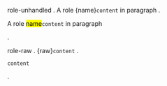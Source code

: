 role-unhandled
.
A role {name}`content` in paragraph
.
<p>A role <span class="role-unhandled"><mark>name</mark><code>content</code></span> in paragraph</p>
.

role-raw
.
{raw}`content`
.
<p><code>content</code></p>
.
